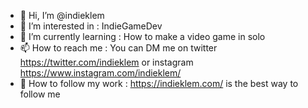 - 👋 Hi, I’m @indieklem
- 👀 I’m interested in : IndieGameDev
- 🌱 I’m currently learning : How to make a video game in solo
- 📫 How to reach me : You can DM me on twitter https://twitter.com/indieklem or instagram https://www.instagram.com/indieklem/
- 👑 How to follow my work : https://indieklem.com/ is the best way to follow me

<!---
indieklem/indieklem is a ✨ special ✨ repository because its `README.md` (this file) appears on your GitHub profile.
You can click the Preview link to take a look at your changes.
--->
